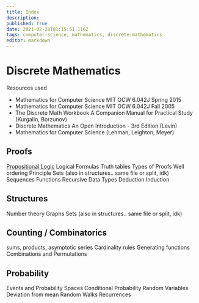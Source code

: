 ```yaml
---
title: Index
description: 
published: true
date: 2021-02-28T01:15:51.116Z
tags: computer-science, mathematics, discrete-mathematics
editor: markdown
---
```


# Discrete Mathematics
Resources used 
* Mathematics for Computer Science MIT OCW 6.042J Spring 2015
* Mathematics for Computer Science MIT OCW 6.042J Fall 2005
* The Discrete Math Workbook  A Companion Manual for Practical Study  (Kurgalin, Borzunov)
* Discrete Mathematics An Open Introduction - 3rd Edition (Levin)
* Mathematics for Computer Science (Lehman, Leighton, Meyer)


## Proofs
[Propositional Logic](/mathematics/discrete-mathematics/propositional-logic)
Logical Formulas
Truth tables
Types of Proofs
Well ordering Principle
Sets (also in structures.. same file or split, idk)
Sequences
Functions
Recursive Data Types
Deduction
Induction

## Structures
Number theory
Graphs
Sets (also in structures.. same file or split, idk)

## Counting / Combinatorics
sums, products, asymptotic series
Cardinality rules
Generating functions
Combinations and Permutations

## Probability 
Events and Probability Spaces
Conditional Probability
Random Variables
Deviation from mean
Random Walks
Recurrences